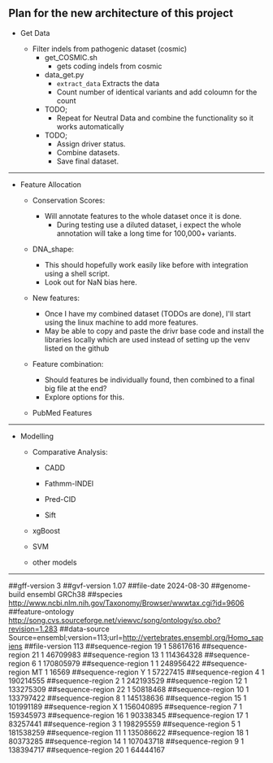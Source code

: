 

Plan for the new architecture of this project
---------------------------------------------------------------------------------------

- Get Data 

    - Filter indels from pathogenic dataset (cosmic)
        - get_COSMIC.sh
            - gets coding indels from cosmic
        - data_get.py 
            - `extract_data` Extracts the data
            - Count number of identical variants and add coloumn for the count
        - TODO;
            - Repeat for Neutral Data and combine the functionality so it works automatically
        - TODO;
            - Assign driver status.
            - Combine datasets.
            - Save final dataset.

---------------------------------------------------------------------------------------

- Feature Allocation
    
    - Conservation Scores:
        - Will annotate features to the whole dataset once it is done.
            - During testing use a diluted dataset, i expect the whole annotation will take a long time for 100,000+ variants.
    - DNA_shape:
        - This should hopefully work easily like before with integration using a shell script.
        - Look out for NaN bias here.
    - New features:
        - Once I have my combined dataset (TODOs are done), I'll start using the linux machine to add more features. 
        - May be able to copy and paste the drivr base code and install the libraries locally which are used instead of setting up the venv listed on the github
    - Feature combination:
        - Should features be individually found, then combined to a final big file at the end?
        - Explore options for this.
    
    - PubMed Features

---------------------------------------------------------------------------------------

- Modelling 

    - Comparative Analysis:

        - CADD

        - Fathmm-INDEl

        - Pred-CID

        - Sift
    
    - xgBoost

    - SVM

    - other models


---------------------------------------------------------------------------------------



##gff-version 3
##gvf-version 1.07
##file-date 2024-08-30
##genome-build ensembl GRCh38
##species http://www.ncbi.nlm.nih.gov/Taxonomy/Browser/wwwtax.cgi?id=9606
##feature-ontology http://song.cvs.sourceforge.net/viewvc/song/ontology/so.obo?revision=1.283
##data-source Source=ensembl;version=113;url=http://vertebrates.ensembl.org/Homo_sapiens
##file-version 113
##sequence-region 19 1 58617616
##sequence-region 21 1 46709983
##sequence-region 13 1 114364328
##sequence-region 6 1 170805979
##sequence-region 1 1 248956422
##sequence-region MT 1 16569
##sequence-region Y 1 57227415
##sequence-region 4 1 190214555
##sequence-region 2 1 242193529
##sequence-region 12 1 133275309
##sequence-region 22 1 50818468
##sequence-region 10 1 133797422
##sequence-region 8 1 145138636
##sequence-region 15 1 101991189
##sequence-region X 1 156040895
##sequence-region 7 1 159345973
##sequence-region 16 1 90338345
##sequence-region 17 1 83257441
##sequence-region 3 1 198295559
##sequence-region 5 1 181538259
##sequence-region 11 1 135086622
##sequence-region 18 1 80373285
##sequence-region 14 1 107043718
##sequence-region 9 1 138394717
##sequence-region 20 1 64444167